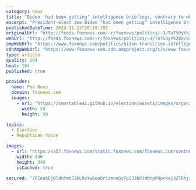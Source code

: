 ```yaml
---
category: news
title: "Biden 'had been getting' intelligence briefings, contrary to what transition team says: Nunes"
excerpt: "President-elect Joe Biden “had been getting” intelligence briefings contrary to what his transition team claims, House Intelligence Committee ranking member Devin Nunes, R-Calif., told “Sunday Morning Futures” in an exclusive interview."
publishedDateTime: 2020-11-22T20:19:29Z
originalUrl: "http://feeds.foxnews.com/~r/foxnews/politics/~3/TuT50yYk2bo/biden-transition-intelligence-briefings-devin-nunes"
webUrl: "http://feeds.foxnews.com/~r/foxnews/politics/~3/TuT50yYk2bo/biden-transition-intelligence-briefings-devin-nunes"
ampWebUrl: "https://www.foxnews.com/politics/biden-transition-intelligence-briefings-devin-nunes.amp"
cdnAmpWebUrl: "https://www-foxnews-com.cdn.ampproject.org/c/s/www.foxnews.com/politics/biden-transition-intelligence-briefings-devin-nunes.amp"
type: article
quality: 164
heat: 164
published: true

provider:
  name: Fox News
  domain: foxnews.com
  images:
    - url: "https://smartableai.github.io/election/assets/images/organizations/foxnews.com-50x50.jpg"
      width: 50
      height: 50

topics:
  - Election
  - Republican Voice

images:
  - url: "https://a57.foxnews.com/static.foxnews.com/foxnews.com/content/uploads/2020/10/340/340/Talia-Kaplan.jpg?ve=1&tl=1"
    width: 340
    height: 340
    isCached: true

secured: "7PIeo6Ej0ldmYmtJ26LRoYw6ooDr5zmneGsTpSJ3bPJWNtpPOprkej3ZTRhjJnVH+Ktn57xQofEgCgDTQIFv3oWmVOy1yw2Trmj+/hD7dl60KYsEK9yJ+Pe06FEfA0XeJF+vgElOpylrkO3LkgIvJqk12fWwyeZuNyjvBaDefGCDg39DSvxCPHzxDYCg8NIWzmfgTn8Y+qDBR/lFHtfMkA2faqiO+zqMht9avvkLnBXScFQuRGo4n6aqV6KIl58RDAv9LmHS8f5+aLeHq+pyHh91mmDbFucX9csszg8ndvoKD7wklMJfd7lnIQyzukDgkyKvpH6Qs6i0eajHrdVcOzDGPNP9yMxEoUimckFSFfc=;IHl/XQlpVPM30YBx/TK9CA=="
---
```


